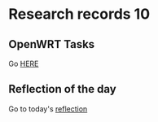 # Research records 10
## OpenWRT Tasks
Go [HERE](/Cristina/LabRecords/LabRecord10.md)
## Reflection of the day
Go to today's [reflection](/Cristina/reflections/reflection10/README.md)

